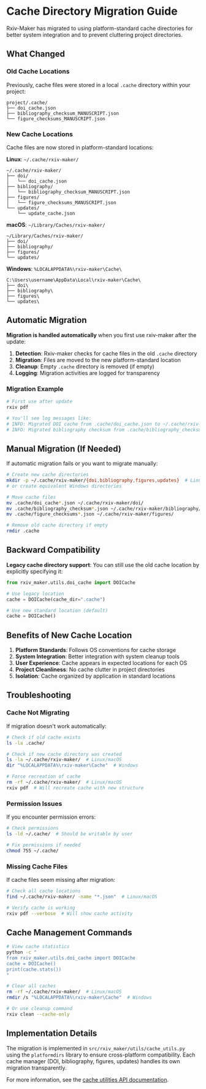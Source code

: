 # Cache Directory Migration Guide

Rxiv-Maker has migrated to using platform-standard cache directories for better system integration and to prevent cluttering project directories.

## What Changed

### Old Cache Locations
Previously, cache files were stored in a local `.cache` directory within your project:
```
project/.cache/
├── doi_cache.json
├── bibliography_checksum_MANUSCRIPT.json
└── figure_checksums_MANUSCRIPT.json
```

### New Cache Locations
Cache files are now stored in platform-standard locations:

**Linux**: `~/.cache/rxiv-maker/`
```
~/.cache/rxiv-maker/
├── doi/
│   └── doi_cache.json
├── bibliography/
│   └── bibliography_checksum_MANUSCRIPT.json
├── figures/
│   └── figure_checksums_MANUSCRIPT.json
└── updates/
    └── update_cache.json
```

**macOS**: `~/Library/Caches/rxiv-maker/`
```
~/Library/Caches/rxiv-maker/
├── doi/
├── bibliography/
├── figures/
└── updates/
```

**Windows**: `%LOCALAPPDATA%\rxiv-maker\Cache\`
```
C:\Users\username\AppData\Local\rxiv-maker\Cache\
├── doi\
├── bibliography\
├── figures\
└── updates\
```

## Automatic Migration

**Migration is handled automatically** when you first use rxiv-maker after the update:

1. **Detection**: Rxiv-maker checks for cache files in the old `.cache` directory
2. **Migration**: Files are moved to the new platform-standard location
3. **Cleanup**: Empty `.cache` directory is removed (if empty)
4. **Logging**: Migration activities are logged for transparency

### Migration Example
```bash
# First use after update
rxiv pdf

# You'll see log messages like:
# INFO: Migrated DOI cache from .cache/doi_cache.json to ~/.cache/rxiv-maker/doi/doi_cache.json
# INFO: Migrated bibliography checksum from .cache/bibliography_checksum_MANUSCRIPT.json to ~/.cache/rxiv-maker/bibliography/bibliography_checksum_MANUSCRIPT.json
```

## Manual Migration (If Needed)

If automatic migration fails or you want to migrate manually:

```bash
# Create new cache directories
mkdir -p ~/.cache/rxiv-maker/{doi,bibliography,figures,updates}  # Linux/macOS
# or create equivalent Windows directories

# Move cache files
mv .cache/doi_cache*.json ~/.cache/rxiv-maker/doi/
mv .cache/bibliography_checksum*.json ~/.cache/rxiv-maker/bibliography/
mv .cache/figure_checksums*.json ~/.cache/rxiv-maker/figures/

# Remove old cache directory if empty
rmdir .cache
```

## Backward Compatibility

**Legacy cache directory support**: You can still use the old cache location by explicitly specifying it:

```python
from rxiv_maker.utils.doi_cache import DOICache

# Use legacy location
cache = DOICache(cache_dir=".cache")

# Use new standard location (default)
cache = DOICache()
```

## Benefits of New Cache Location

1. **Platform Standards**: Follows OS conventions for cache storage
2. **System Integration**: Better integration with system cleanup tools
3. **User Experience**: Cache appears in expected locations for each OS
4. **Project Cleanliness**: No cache clutter in project directories
5. **Isolation**: Cache organized by application in standard locations

## Troubleshooting

### Cache Not Migrating
If migration doesn't work automatically:

```bash
# Check if old cache exists
ls -la .cache/

# Check if new cache directory was created
ls -la ~/.cache/rxiv-maker/  # Linux/macOS
dir "%LOCALAPPDATA%\rxiv-maker\Cache"  # Windows

# Force recreation of cache
rm -rf ~/.cache/rxiv-maker/  # Linux/macOS
rxiv pdf  # Will recreate cache with new structure
```

### Permission Issues
If you encounter permission errors:

```bash
# Check permissions
ls -ld ~/.cache/  # Should be writable by user

# Fix permissions if needed
chmod 755 ~/.cache/
```

### Missing Cache Files
If cache files seem missing after migration:

```bash
# Check all cache locations
find ~/.cache/rxiv-maker/ -name "*.json"  # Linux/macOS

# Verify cache is working
rxiv pdf --verbose  # Will show cache activity
```

## Cache Management Commands

```bash
# View cache statistics
python -c "
from rxiv_maker.utils.doi_cache import DOICache
cache = DOICache()
print(cache.stats())
"

# Clear all caches
rm -rf ~/.cache/rxiv-maker/  # Linux/macOS
rmdir /s "%LOCALAPPDATA%\rxiv-maker\Cache"  # Windows

# Or use cleanup command
rxiv clean --cache-only
```

## Implementation Details

The migration is implemented in `src/rxiv_maker/utils/cache_utils.py` using the `platformdirs` library to ensure cross-platform compatibility. Each cache manager (DOI, bibliography, figures, updates) handles its own migration transparently.

For more information, see the [cache utilities API documentation](../api/cache_utils.py.md).
